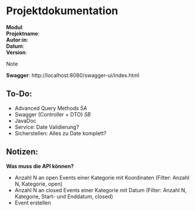 # Projektdokumentation
**Modul**:  
**Projektname**:  
**Autor:in**:  
**Datum**:  
**Version**:  


>[!NOTE]
>**Swagger**: http://localhost:8080/swagger-ui/index.html

## To-Do:  
- Advanced Query Methods *5A*
- Swagger (Controller + DTO) *5B*
- JavaDoc
- Service: Date Validierung?
- Sicherstellen: Alles zu Date komplett?

## Notizen:
**Was muss die API können?**
- Anzahl N an open Events einer Kategorie mit Koordinaten (Filter: Anzahl N, Kategorie, open)
- Anzahl N an closed Events einer Kategorie mit Datum (Filter: Anzahl N, Kategorie, Start- und Enddatum, closed)
- Event erstellen
